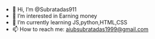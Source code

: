 - 👋 Hi, I’m @Subratadas911
- 👀 I’m interested in Earning money
- 🌱 I’m currently learning JS,python,HTML,CSS
- 📫 How to reach me: aiubsubratadas1999@gmail.com



